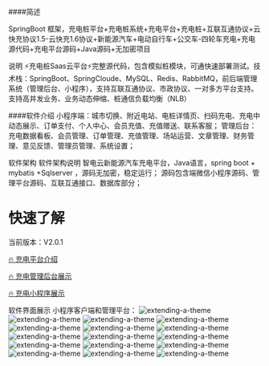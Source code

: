 ####简述

SpringBoot 框架，充电桩平台+充电桩系统+充电平台+充电桩+互联互通协议+云快充协议1.5-云快充1.6协议+新能源汽车+电动自行车+公交车-四轮车充电+充电源代码+充电平台源码+Java源码+无加密项目

说明
⚡️充电桩Saas云平台⚡️完整源代码，包含模拟桩模块，可通快速部署测试。技术栈：SpringBoot、SpringCloude、MySQL、Redis、RabbitMQ，前后端管理系统（管理后台、小程序），支持互联互通协议、市政协议、一对多方平台支持。支持高并发业务、业务动态伸缩、桩通信负载均衡（NLB）

####软件介绍 小程序端：城市切换、附近电站、电桩详情页、扫码充电、充电中动态展示、订单支付、个人中心、会员充值、充值赠送、联系客服； 管理后台：充电数据看板、会员管理、订单管理、充值管理、场站运营、文章管理、财务管理、意见反馈、管理员管理、系统设置；

软件架构
软件架构说明 智电云新能源汽车充电平台，Java语言，spring boot + mybatis +Sqlserver ，源码无加密，稳定运行； 源码包含端微信小程序源码、管理平台源码、互联互通接口、数据库部分；


# 快速了解
   
当前版本：V2.0.1
   
[🔥 充电平台介绍](https://gitee.com/zhidianyunduan/zhidanyun31)
   
[🔥 充电管理后台展示](https://gitee.com/zhidianyunduan/zhidanyun31)
   
[🔥 充电小程序展示](https://gitee.com/zhidianyunduan/zhidanyun31)   

软件界面展示
小程序客户端和管理平台：
![extending-a-theme](/图片1.png)
![extending-a-theme](/图片2.png)
![extending-a-theme](/图片3.png)
![extending-a-theme](/图片4.png)
![extending-a-theme](/图片5.png)
![extending-a-theme](/图片6.png)
![extending-a-theme](/图片7.png)
![extending-a-theme](/图片8.png)
![extending-a-theme](/图片9.png)
![extending-a-theme](/图片10.png)
![extending-a-theme](/图片11.png)
![extending-a-theme](/图片12.png)
![extending-a-theme](/图片13.png)
![extending-a-theme](/图片14.png)
![extending-a-theme](/图片15.png)
![extending-a-theme](/微信图片_20240709101914.jpg)


